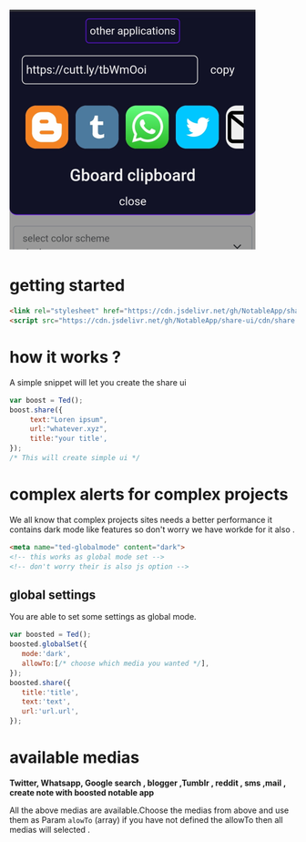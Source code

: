 # ![screen](IMG_20210506_085050.png)
# getting started
```html
<link rel="stylesheet" href="https://cdn.jsdelivr.net/gh/NotableApp/share-ui/cdn/default.css">
<script src="https://cdn.jsdelivr.net/gh/NotableApp/share-ui/cdn/share.js"></script>
```
# how it works ?
A simple snippet will let you create the share ui
```js
var boost = Ted();
boost.share({
     text:"Loren ipsum",
     url:"whatever.xyz",
     title:"your title',
});
/* This will create simple ui */
```
# complex alerts for complex projects
We all know that complex projects sites needs a better performance it contains dark mode like features so don't worry we have workde for it also .
```html
<meta name="ted-globalmode" content="dark">
<!-- this works as global mode set -->
<!-- don't worry their is also js option -->
```
## global settings
You are able to set some settings as global mode.
```js
var boosted = Ted();
boosted.globalSet({
   mode:'dark',
   allowTo:[/* choose which media you wanted */],
});
boosted.share({
   title:'title',
   text:'text',
   url:'url.url',
});
```
# available medias
**Twitter, Whatsapp, Google search , blogger ,Tumblr , reddit , sms ,mail , create note with boosted notable app**

All the above medias are available.Choose the medias from above and use them as Param `alowTo` (array) if you have not defined the allowTo then all medias will selected .

 
